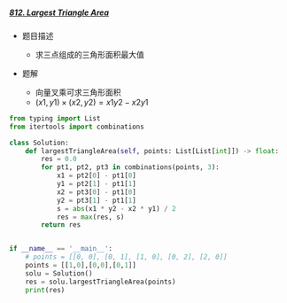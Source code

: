##### [812. Largest Triangle Area](https://leetcode.cn/problems/largest-triangle-area/)

- 题目描述
  - 求三点组成的三角形面积最大值

- 题解
  - 向量叉乘可求三角形面积
  -  $(x1,y1)×(x2,y2) = x1y2-x2y1$

```python
from typing import List
from itertools import combinations

class Solution:
    def largestTriangleArea(self, points: List[List[int]]) -> float:
        res = 0.0
        for pt1, pt2, pt3 in combinations(points, 3):
            x1 = pt2[0] - pt1[0]
            y1 = pt2[1] - pt1[1]
            x2 = pt3[0] - pt1[0]
            y2 = pt3[1] - pt1[1]
            s = abs(x1 * y2 - x2 * y1) / 2
            res = max(res, s)
        return res


if __name__ == '__main__':
    # points = [[0, 0], [0, 1], [1, 0], [0, 2], [2, 0]]
    points = [[1,0],[0,0],[0,1]]
    solu = Solution()
    res = solu.largestTriangleArea(points)
    print(res)
```

